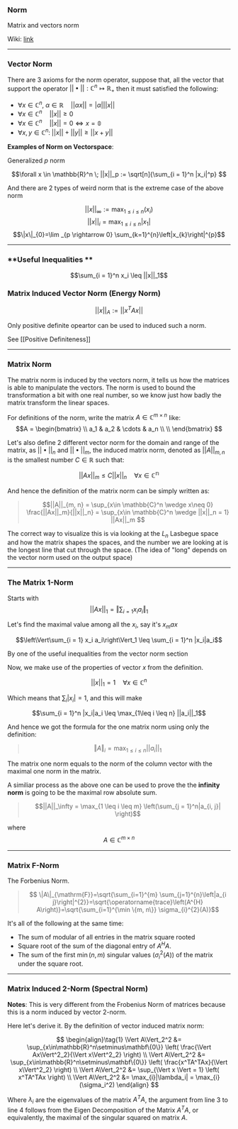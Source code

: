### Norm
Matrix and vectors norm

Wiki: [link](https://www.wikiwand.com/en/Matrix_norm)

---

### **Vector Norm**

There are 3 axioms for the norm operator, suppose that, all the vector that support the operator $||\bullet||:\mathbb{C}^n\mapsto\mathbb{R}_+$ then it must satisfied the following: 

* $\forall x \in \mathbb{C}^n, \; \alpha \in \mathbb{R} \quad ||\alpha x|| = |\alpha| ||x||$
* $\forall x \in \mathbb{C}^n \quad ||x|| \geq 0$
* $\forall x \in \mathbb{C}^n \quad ||x|| = 0 \iff x = \mathbb{0}$
* $\forall x, y \in \mathbb{C}^n:\; ||x|| + ||y||  \geq ||x + y||$

**Examples of Norm on Vectorspace**: 

Generalized $p$ norm

$$\forall x \in \mathbb{R}^n \; ||x||_p := 
\sqrt[n]{\sum_{i = 1}^n |x_i|^p} $$

And there are 2 types of weird norm that is the extreme case of the above norm

$$||x||_\infty := \max_{1 \leq i \leq n}(x_i)$$
$$||x||_i = \max_{1\leq i\leq n}|x_1|$$
$$\|x\|_{0}=\lim _{p \rightarrow 0} \sum_{k=1}^{n}\left|x_{k}\right|^{p}$$

---
### **Useful Inequalities **

$$\sum_{i = 1}^n x_i \leq ||x||_1$$



### **Matrix Induced Vector Norm** (Energy Norm)
$$||x||_A:= ||x^TAx||$$

Only positive definite opeartor can be used to induced such a norm. 

See [[Positive Definiteness]]

---
### **Matrix Norm**

The matrix norm is induced by the vectors norm, it tells us how the matrices is able to manipulate the vectors. The norm is used to bound the transformation a bit with one real number, so we know just how badly the matrix transform the linear spaces. 

For definitions of the norm, write the matrix $A \in \mathbb{C}^{m\times n}$ like: 
$$A = \begin{bmatrix}
\\
a_1 & a_2 & \cdots & a_n
\\
\\
\end{bmatrix}
$$

Let's also define 2 different vector norm for the domain and range of the matrix, as $||\bullet||_n$ and $||\bullet||_m$, the induced matrix norm, denoted as $||A||_{m, n}$ is the smallest number $C\in \mathbb{R}$ such that: 

$$||Ax||_m \leq C||x||_n \quad \forall x\in \mathbb{C^n}$$

And hence the definition of the matrix norm can be simply written as: 

> $$||A||_{m, n} = \sup_{x\in \mathbb{C}^n \wedge x\neq 0} \frac{||Ax||_m}{||x||_n}
>  = \sup_{x\in \mathbb{C}^n \wedge ||x||_n = 1} ||Ax||_m
> $$

The correct way to visualize this is via looking at the $L_n$ Lasbegue space and how the matrix shapes the spaces, and the number we are looking at is the longest line that cut through the space. (The idea of "long" depends on the vector norm used on the output space) 

--- 
### **The Matrix 1-Norm**
Starts with
$$||Ax||_1 = \left\Vert\sum_{i = 1} x_i a_i\right\Vert_1$$

Let's find the maximal value among all the $x_i$, say it's $x_max$

$$\left\Vert\sum_{i = 1} x_i a_i\right\Vert_1 \leq \sum_{i = 1}^n |x_i|a_i$$

By one of the useful inequalities from the vector norm section 

Now, we make use of the properties of vector $x$ from the definition.

$$||x||_1 = 1 \quad \forall x \in \mathbb{C}^n$$

Which means that $\sum_i |x_i| = 1$, and this will make 

$$\sum_{i = 1}^n |x_i|a_i \leq \max_{1\leq i \leq n} ||a_i||_1$$

And hence we got the formula for the one matrix norm using only the definition: 


> $$\Vert A\Vert_i = \max_{1 \leq i \leq n} ||a_i||_1 $$

The matrix one norm equals to the norm of the column vector with the maximal one norm in the matrix. 


A similiar process as the above one can be used to prove the the **infinity norm** is going to be the maximal row absolute sum. 

> $$||A||_\infty = \max_{1 \leq i \leq m}
> \left(\sum_{j = 1}^n|a_{i, j}| \right)$$

where $$A\in \mathbb{C}^{m\times n}$$

---
### **Matrix F-Norm**

The Forbenius Norm. 

> $$
\|A\|_{\mathrm{F}}=\sqrt{\sum_{i=1}^{m} \sum_{j=1}^{n}\left|a_{i j}\right|^{2}}=\sqrt{\operatorname{trace}\left(A^{H} A\right)}=\sqrt{\sum_{i=1}^{\min \{m, n\}} \sigma_{i}^{2}(A)}$$

It's all of the following at the same time: 
* The sum of modular of all entries in the matrix square rooted
* Square root of the sum of the diagonal entry of $A^HA$. 
* The sum of the first $\min(n, m)$ singular values ($\sigma_i^2(A)$) of the matrix under the square root. 


---
### **Matrix Induced 2-Norm (Spectral Norm)**

**Notes**: This is very different from the Frobenius Norm of matrices because this is a norm induced by vector 2-norm. 

Here let's derive it. By the definition of vector induced matrix norm:

$$
\begin{align}\tag{1}
    \Vert A\Vert_2^2 
    &=
    \sup_{x\in\mathbb{R}^n\setminus\mathbf\{0\}} \left(
        \frac{\Vert Ax\Vert^2_2}{\Vert x\Vert^2_2}
    \right)
    \\
    \Vert A\Vert_2^2 
    &=
    \sup_{x\in\mathbb{R}^n\setminus\mathbf\{0\}} \left(
        \frac{x^TA^TAx}{\Vert x\Vert^2_2}
    \right)
    \\
    \Vert A\Vert_2^2
    &=
    \sup_{\Vert x \Vert = 1} \left(
        x^TA^TAx
    \right)
    \\
    \Vert A\Vert_2^2 &= \max_{i}|\lambda_i| = \max_{i}(\sigma_i^2)
\end{align}
$$

Where $\lambda_i$ are the eigenvalues of the matrix $A^TA$, the argument from line 3 to line 4 follows from the Eigen Decomposition of the Matrix $A^TA$, or equivalently, the maximal of the singular squared on matrix $A$. 